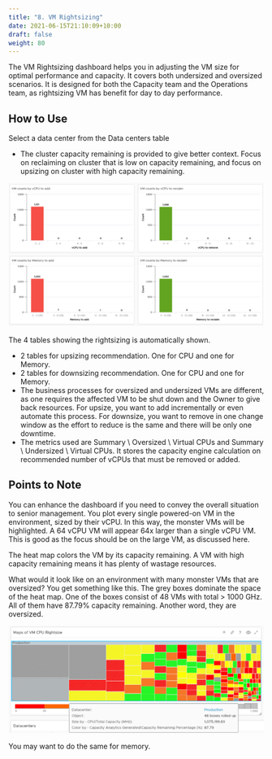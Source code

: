 ```yaml
---
title: "8. VM Rightsizing"
date: 2021-06-15T21:10:09+10:00
draft: false
weight: 80
---
```


The VM Rightsizing dashboard helps you in adjusting the VM size for optimal performance and capacity. It covers both undersized and oversized scenarios. It is designed for both the Capacity team and the Operations team, as rightsizing VM has benefit for day to day performance.

## How to Use

Select a data center from the Data centers table
- The cluster capacity remaining is provided to give better context. Focus on reclaiming on cluster that is low on capacity remaining, and focus on upsizing on cluster with high capacity remaining.

![](3.3.8-fig-1.png)
 
The 4 tables showing the rightsizing is automatically shown.
- 2 tables for upsizing recommendation. One for CPU and one for Memory.
- 2 tables for downsizing recommendation. One for CPU and one for Memory.
- The business processes for oversized and undersized VMs are different, as one requires the affected VM to be shut down and the Owner to give back resources. For upsize, you want to add incrementally or even automate this process. For downsize, you want to remove in one change window as the effort to reduce is the same and there will be only one downtime.
- The metrics used are Summary \ Oversized \ Virtual CPUs and Summary \ Undersized \ Virtual CPUs. It stores the capacity engine calculation on recommended number of vCPUs that must be removed or added.

## Points to Note

You can enhance the dashboard if you need to convey the overall situation to senior management. You plot every single powered-on VM in the environment, sized by their vCPU. In this way, the monster VMs will be highlighted. A 64 vCPU VM will appear 64x larger than a single vCPU VM. This is good as the focus should be on the large VM, as discussed here. 

The heat map colors the VM by its capacity remaining. A VM with high capacity remaining means it has plenty of wastage resources.

What would it look like on an environment with many monster VMs that are oversized? You get something like this. The grey boxes dominate the space of the heat map. One of the boxes consist of 48 VMs with total > 1000 GHz. All of them have 87.79% capacity remaining. Another word, they are oversized.

![](3.3.8-fig-2.png)

You may want to do the same for memory.